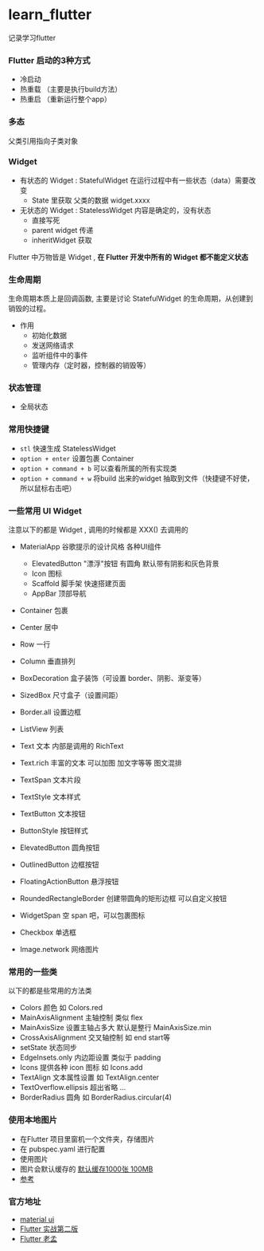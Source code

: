 # learn_flutter

记录学习flutter


### Flutter 启动的3种方式

- 冷启动
- 热重载 （主要是执行build方法）
- 热重启 （重新运行整个app）


### 多态
父类引用指向子类对象


### Widget
- 有状态的 Widget : StatefulWidget 在运行过程中有一些状态（data）需要改变
    - State 里获取 父类的数据 widget.xxxx
- 无状态的 Widget : StatelessWidget 内容是确定的，没有状态
    - 直接写死
    - parent widget 传递
    - inheritWidget 获取

Flutter 中万物皆是 Widget , **在 Flutter 开发中所有的 Widget 都不能定义状态**


### 生命周期

生命周期本质上是回调函数, 主要是讨论 StatefulWidget 的生命周期，从创建到销毁的过程。

- 作用
    - 初始化数据
    - 发送网络请求
    - 监听组件中的事件
    - 管理内存（定时器，控制器的销毁等）


### 状态管理
  - 全局状态




  
### 常用快捷键

- `stl` 快速生成 StatelessWidget
- `option + enter` 设置包裹 Container
- `option + command + b` 可以查看所属的所有实现类
- `option + command + w` 将build 出来的widget 抽取到文件（快捷键不好使，所以鼠标右击吧）


### 一些常用 UI Widget 

注意以下的都是 Widget , 调用的时候都是 XXX() 去调用的

- MaterialApp 谷歌提示的设计风格 各种UI组件
  - ElevatedButton "漂浮"按钮 有圆角 默认带有阴影和灰色背景
  - Icon 图标
  - Scaffold 脚手架 快速搭建页面
  - AppBar 顶部导航
  

- Container 包裹 
- Center 居中
- Row 一行
- Column 垂直排列
- BoxDecoration 盒子装饰（可设置 border、阴影、渐变等）  
- SizedBox 尺寸盒子（设置间距）
- Border.all 设置边框  
- ListView 列表
- Text 文本 内部是调用的 RichText
- Text.rich  丰富的文本 可以加图 加文字等等  图文混排
- TextSpan 文本片段
- TextStyle 文本样式
- TextButton 文本按钮
- ButtonStyle 按钮样式
- ElevatedButton 圆角按钮
- OutlinedButton 边框按钮
- FloatingActionButton  悬浮按钮
- RoundedRectangleBorder 创建带圆角的矩形边框  可以自定义按钮
- WidgetSpan 空 span 吧，可以包裹图标
- Checkbox 单选框
- Image.network 网络图片

### 常用的一些类

以下的都是些常用的方法类

- Colors 颜色 如 Colors.red
- MainAxisAlignment 主轴控制 类似 flex
- MainAxisSize 设置主轴占多大 默认是整行  MainAxisSize.min 
- CrossAxisAlignment 交叉轴控制 如 end start等  
- setState 状态同步
- EdgeInsets.only 内边距设置 类似于 padding
- Icons 提供各种 icon 图标 如 Icons.add
- TextAlign 文本属性设置 如 TextAlign.center
- TextOverflow.ellipsis 超出省略 ...
- BorderRadius 圆角 如 BorderRadius.circular(4)





### 使用本地图片
- 在Flutter 项目里窗机一个文件夹，存储图片
- 在 pubspec.yaml 进行配置
- 使用图片
- 图片会默认缓存的 [默认缓存1000张 100MB](https://api.flutter.dev/flutter/painting/ImageCache-class.html) 
- [参考](https://blog.csdn.net/u011578734/article/details/111935285)




### 官方地址
- [material ui](https://m3.material.io/styles/icons/overview)
- [Flutter 实战第二版](https://book.flutterchina.club/)
- [Flutter 老孟](http://laomengit.com/)











